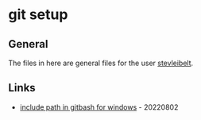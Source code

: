 # git setup

## General

The files in here are general files for the user [stevleibelt](https://stev.leibelt.de).

## Links

* [include path in gitbash for windows](https://stackoverflow.com/a/49265139) - 20220802


